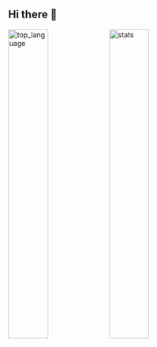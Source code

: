 ## Hi there 👋

<img alt="top_language" align="left" width="40%" src="https://github-readme-stats.vercel.app/api/top-langs/?username=just-basic&show_icons=true&theme=transparent&layout=compact"/>
<img alt="stats" align="left" width="40%" src="https://github-readme-stats.vercel.app/api?username=just-basic&show_icons=true&theme=transparent"/>

<!--
**just-basic/just-basic** is a ✨ _special_ ✨ repository because its `README.md` (this file) appears on your GitHub profile.

Here are some ideas to get you started:

- 🔭 I’m currently working on ...
- 🌱 I’m currently learning ...
- 👯 I’m looking to collaborate on ...
- 🤔 I’m looking for help with ...
- 💬 Ask me about ...
- 📫 How to reach me: ...
- 😄 Pronouns: ...
- ⚡ Fun fact: ...
-->
